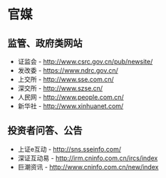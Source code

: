 # 官媒

## 监管、政府类网站
* 证监会 - http://www.csrc.gov.cn/pub/newsite/
* 发改委 - https://www.ndrc.gov.cn/
* 上交所 - http://www.sse.com.cn/
* 深交所 - http://www.szse.cn/
* 人民网 - http://www.people.com.cn/
* 新华社 - http://www.xinhuanet.com/

## 投资者问答、公告
* 上证e互动 - http://sns.sseinfo.com/
* 深证互动易 - http://irm.cninfo.com.cn/ircs/index
* 巨潮资讯 - http://www.cninfo.com.cn/new/index
